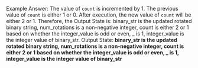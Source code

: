 Example Answer:
The value of `count` is incremented by 1. The previous value of `count` is either 1 or 0. After execution, the new value of `count` will be either 2 or 1. Therefore, the Output State is: binary_str is the updated rotated binary string, num_rotations is a non-negative integer, count is either 2 or 1 based on whether the integer_value is odd or even, _ is 1, integer_value is the integer value of binary_str.
Output State: **binary_str is the updated rotated binary string, num_rotations is a non-negative integer, count is either 2 or 1 based on whether the integer_value is odd or even, _ is 1, integer_value is the integer value of binary_str**
